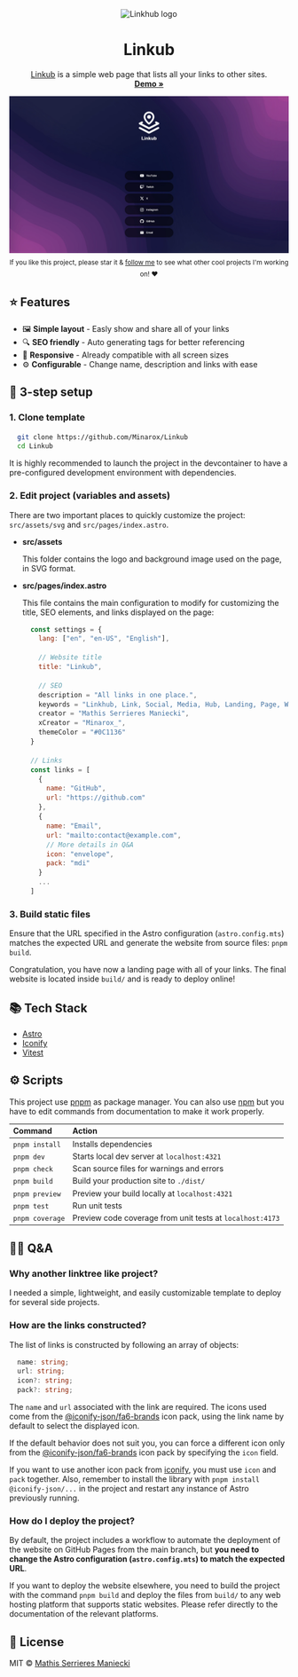 <div align="center">
  <img src=".github/logo.svg" alt="Linkhub logo" width="112px">

  <h1>Linkub</h1>

  <a href="https://github.com/Minarox/Linkub">Linkub</a> is a simple web page that lists all your links to other sites. <br />
  <a href="https://minarox.github.io/Linkub"><b>Demo »</b></a>

  <div align="center">
    <a href="https://minarox.github.io/Linkub">
      <img src=".github/screenshot.webp" alt="Linkub demo screenshoot">
    </a>
  </div>

  <sub>
    If you like this project, please star it & <a href="https://github.com/Minarox">follow me</a> to see what other cool projects I'm working on! ❤️
  </sub>
</div>

## ⭐️ Features

- 🖼️ **Simple layout** - Easly show and share all of your links
- 🔍 **SEO friendly** - Auto generating tags for better referencing
- 📱 **Responsive** - Already compatible with all screen sizes
- ⚙️ **Configurable** - Change name, description and links with ease

## 🚦 3-step setup

### 1. Clone template

```bash
  git clone https://github.com/Minarox/Linkub
  cd Linkub
```

It is highly recommended to launch the project in the devcontainer to have a pre-configured development environment with dependencies.

### 2. Edit project (variables and assets)

There are two important places to quickly customize the project: `src/assets/svg` and `src/pages/index.astro`.

- **src/assets**

  This folder contains the logo and background image used on the page, in SVG format.

- **src/pages/index.astro**

  This file contains the main configuration to modify for customizing the title, SEO elements, and links displayed on the page:

  ```javascript
    const settings = {
      lang: ["en", "en-US", "English"],

      // Website title
      title: "Linkub",

      // SEO
      description = "All links in one place.",
      keywords = "Linkhub, Link, Social, Media, Hub, Landing, Page, Web",
      creator = "Mathis Serrieres Maniecki",
      xCreator = "Minarox_",
      themeColor = "#0C1136"
    }

    // Links
    const links = [
      {
        name: "GitHub",
        url: "https://github.com"
      },
      {
        name: "Email",
        url: "mailto:contact@example.com",
        // More details in Q&A
        icon: "envelope",
        pack: "mdi"
      }
      ...
    ]
  ```

### 3. Build static files

Ensure that the URL specified in the Astro configuration (`astro.config.mts`) matches the expected URL and generate the website from source files: `pnpm build`.

Congratulation, you have now a landing page with all of your links.
The final website is located inside `build/` and is ready to deploy online!

## 📚 Tech Stack

- [Astro](https://astro.build/)
- [Iconify](https://iconify.design/)
- [Vitest](https://vitest.dev/)

## ⚙️ Scripts

This project use [pnpm](https://pnpm.io) as package manager.
You can also use [npm](https://www.npmjs.com) but you have to edit commands from documentation to make it work properly.

| Command           | Action                                                    |
| :---------------- | :-------------------------------------------------------- |
| `pnpm install`    | Installs dependencies                                     |
| `pnpm dev`        | Starts local dev server at `localhost:4321`               |
| `pnpm check`      | Scan source files for warnings and errors                 |
| `pnpm build`      | Build your production site to `./dist/`                   |
| `pnpm preview`    | Preview your build locally at `localhost:4321`            |
| `pnpm test`       | Run unit tests                                            |
| `pnpm coverage`   | Preview code coverage from unit tests at `localhost:4173` |

## 💁‍♀️ Q&A

### Why another linktree like project?

I needed a simple, lightweight, and easily customizable template to deploy for several side projects.

### How are the links constructed?

The list of links is constructed by following an array of objects:

```typescript
  name: string;
  url: string;
  icon?: string;
  pack?: string;
```

The `name` and `url` associated with the link are required.
The icons used come from the [@iconify-json/fa6-brands](https://icon-sets.iconify.design/fa6-brands/?keyword=fa6) icon pack, using the link name by default to select the displayed icon.

If the default behavior does not suit you, you can force a different icon only from the [@iconify-json/fa6-brands](https://icon-sets.iconify.design/fa6-brands/?keyword=fa6) icon pack by specifying the `icon` field.

If you want to use another icon pack from [iconify](https://icon-sets.iconify.design/), you must use `icon` and `pack` together.
Also, remember to install the library with `pnpm install @iconify-json/...` in the project and restart any instance of Astro previously running.

### How do I deploy the project?

By default, the project includes a workflow to automate the deployment of the website on GitHub Pages from the main branch, but **you need to change the Astro configuration (`astro.config.mts`) to match the expected URL**.

If you want to deploy the website elsewhere, you need to build the project with the command `pnpm build` and deploy the files from `build/` to any web hosting platform that supports static websites.
Please refer directly to the documentation of the relevant platforms.

## 💼 License

MIT © [Mathis Serrieres Maniecki](https://github.com/Minarox)
